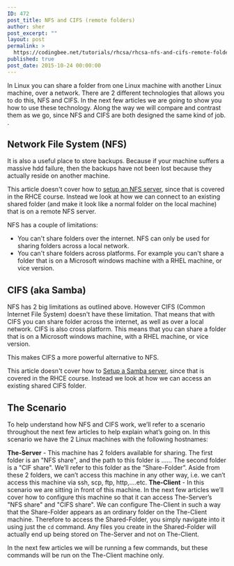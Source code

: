 ```yaml
---
ID: 472
post_title: NFS and CIFS (remote folders)
author: sher
post_excerpt: ""
layout: post
permalink: >
  https://codingbee.net/tutorials/rhcsa/rhcsa-nfs-and-cifs-remote-folders
published: true
post_date: 2015-10-24 00:00:00
---
```

In Linux you can share a folder from one Linux machine with another Linux machine, over a network. There are 2 different technologies that allows you to do this, NFS and CIFS. In the next few articles we are going to show you how to use these technology. Along the way we will compare and contrast them as we go, since NFS and CIFS are both designed the same kind of job. .
<h2>Network File System (NFS)</h2>
It is also a useful place to store backups. Because if your machine suffers a massive hdd failure, then the backups have not been lost because they actually reside on another machine.

This article doesn't cover how to <a href="http://codingbee.net/tutorials/rhce/rhce-set-up-an-nfs-server/">setup an NFS server</a>, since that is covered in the RHCE course. Instead we look at how we can connect to an existing shared folder (and make it look like a normal folder on the local machine) that is on a remote NFS server.

NFS has a couple of limitations:
<ul>
	<li>You can't share folders over the internet. NFS can only be used for sharing folders across a local network.</li>
	<li>You can't share folders across platforms. For example you can't share a folder that is on a Microsoft windows machine with a RHEL machine, or vice version.</li>
</ul>
<h2>CIFS (aka Samba)</h2>
NFS has 2 big limitations as outlined above. However CIFS (Common Internet File System) doesn't have these limitation. That means that with CIFS you can share folder across the internet, as well as over a local network. CIFS is also cross platform. This means that you can share a folder that is on a Microsoft windows machine, with a RHEL machine, or vice version.

This makes CIFS a more powerful alternative to NFS.

This article doesn't cover how to <a href="http://codingbee.net/tutorials/rhce/rhce-set-up-a-cifs-server/">Setup a Samba server</a>, since that is covered in the RHCE course. Instead we look at how we can access an existing shared CIFS folder.
<h2>The Scenario</h2>
To help understand how NFS and CIFS work, we’ll refer to a scenario throughout the next few articles to help explain what’s going on. In this scenario we have the 2 Linux machines with the following hostnames:

<strong>The-Server</strong> - This machine has 2 folders available for sharing. The first folder is an "NFS share", and the path to this folder is ...... The second folder is a "CIF share". We’ll refer to this folder as the “Share-Folder”. Aside from these 2 folders, we can’t access this machine in any other way, i.e. we can’t access this machine via ssh, scp, ftp, http,….etc.
<strong>The-Client</strong> - In this scenario we are sitting in front of this machine. In the next few articles we’ll cover how to configure this machine so that it can access The-Server’s "NFS share" and "CIFS share". We can configure The-Client in such a way that the Share-Folder appears as an ordinary folder on the The-Client machine. Therefore to access the Shared-Folder, you simply navigate into it using just the <code>cd</code> command. Any files you create in the Shared-Folder will actually end up being stored on The-Server and not on The-Client.

In the next few articles we will be running a few commands, but these commands will be run on the The-Client machine only.
